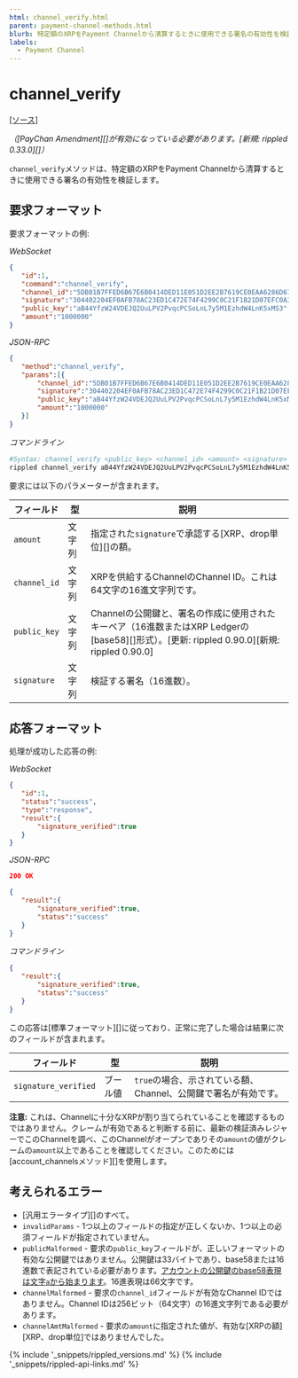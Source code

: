 ```yaml
---
html: channel_verify.html
parent: payment-channel-methods.html
blurb: 特定額のXRPをPayment Channelから清算するときに使用できる署名の有効性を検証します。
labels:
  - Payment Channel
---
```

# channel_verify
[[ソース]](https://github.com/ripple/rippled/blob/d4a56f223a3b80f64ff70b4e90ab6792806929ca/src/ripple/rpc/handlers/PayChanClaim.cpp#L89 "Source")

_（[PayChan Amendment][]が有効になっている必要があります。[新規: rippled 0.33.0][]）_

`channel_verify`メソッドは、特定額のXRPをPayment Channelから清算するときに使用できる署名の有効性を検証します。

## 要求フォーマット
要求フォーマットの例:

<!-- MULTICODE_BLOCK_START -->

*WebSocket*

```json
{
   "id":1,
   "command":"channel_verify",
   "channel_id":"5DB01B7FFED6B67E6B0414DED11E051D2EE2B7619CE0EAA6286D67A3A4D5BDB3",
   "signature":"304402204EF0AFB78AC23ED1C472E74F4299C0C21F1B21D07EFC0A3838A420F76D783A400220154FB11B6F54320666E4C36CA7F686C16A3A0456800BBC43746F34AF50290064",
   "public_key":"aB44YfzW24VDEJQ2UuLPV2PvqcPCSoLnL7y5M1EzhdW4LnK5xMS3",
   "amount":"1000000"
}
```

*JSON-RPC*

```json
{
   "method":"channel_verify",
   "params":[{
       "channel_id":"5DB01B7FFED6B67E6B0414DED11E051D2EE2B7619CE0EAA6286D67A3A4D5BDB3",
       "signature":"304402204EF0AFB78AC23ED1C472E74F4299C0C21F1B21D07EFC0A3838A420F76D783A400220154FB11B6F54320666E4C36CA7F686C16A3A0456800BBC43746F34AF50290064",
       "public_key":"aB44YfzW24VDEJQ2UuLPV2PvqcPCSoLnL7y5M1EzhdW4LnK5xMS3",
       "amount":"1000000"
   }]
}
```

*コマンドライン*

```sh
#Syntax: channel_verify <public_key> <channel_id> <amount> <signature>
rippled channel_verify aB44YfzW24VDEJQ2UuLPV2PvqcPCSoLnL7y5M1EzhdW4LnK5xMS3 5DB01B7FFED6B67E6B0414DED11E051D2EE2B7619CE0EAA6286D67A3A4D5BDB3 1000000 304402204EF0AFB78AC23ED1C472E74F4299C0C21F1B21D07EFC0A3838A420F76D783A400220154FB11B6F54320666E4C36CA7F686C16A3A0456800BBC43746F34AF50290064
```

<!-- MULTICODE_BLOCK_END -->

要求には以下のパラメーターが含まれます。

| フィールド | 型 | 説明 |
|-------|------|-------------|
| `amount` | 文字列 | 指定された`signature`で承認する[XRP、drop単位][]の額。 |
| `channel_id` | 文字列 | XRPを供給するChannelのChannel ID。これは64文字の16進文字列です。 |
| `public_key` | 文字列 | Channelの公開鍵と、署名の作成に使用されたキーペア（16進数またはXRP Ledgerの[base58][]形式）。[更新: rippled 0.90.0][新規: rippled 0.90.0] |
| `signature` | 文字列 | 検証する署名（16進数）。 |

## 応答フォーマット

処理が成功した応答の例:

<!-- MULTICODE_BLOCK_START -->

*WebSocket*

```json
{
   "id":1,
   "status":"success",
   "type":"response",
   "result":{
       "signature_verified":true
   }
}
```

*JSON-RPC*

```json
200 OK

{
   "result":{
       "signature_verified":true,
       "status":"success"
   }
}
```

*コマンドライン*

```json
{
   "result":{
       "signature_verified":true,
       "status":"success"
   }
}
```

<!-- MULTICODE_BLOCK_END -->

この応答は[標準フォーマット][]に従っており、正常に完了した場合は結果に次のフィールドが含まれます。

| フィールド | 型 | 説明 |
|-------|------|-------------|
| `signature_verified` | ブール値 | `true`の場合、示されている額、Channel、公開鍵で署名が有効です。 |

**注意:** これは、Channelに十分なXRPが割り当てられていることを確認するものではありません。クレームが有効であると判断する前に、最新の検証済みレジャーでこのChannelを調べ、このChannelがオープンでありその`amount`の値がクレームの`amount`以上であることを確認してください。このためには[account_channelsメソッド][]を使用します。

## 考えられるエラー

* [汎用エラータイプ][]のすべて。
* `invalidParams` - 1つ以上のフィールドの指定が正しくないか、1つ以上の必須フィールドが指定されていません。
* `publicMalformed` - 要求の`public_key`フィールドが、正しいフォーマットの有効な公開鍵ではありません。公開鍵は33バイトであり、base58または16進数で表記されている必要があります。[アカウントの公開鍵のbase58表現は文字`a`から始まります](base58-encodings.html)。16進表現は66文字です。
* `channelMalformed` - 要求の`channel_id`フィールドが有効なChannel IDではありません。Channel IDは256ビット（64文字）の16進文字列である必要があります。
* `channelAmtMalformed` - 要求の`amount`に指定された値が、有効な[XRPの額][XRP、drop単位]ではありませんでした。


{% include '_snippets/rippled_versions.md' %}
{% include '_snippets/rippled-api-links.md' %}
